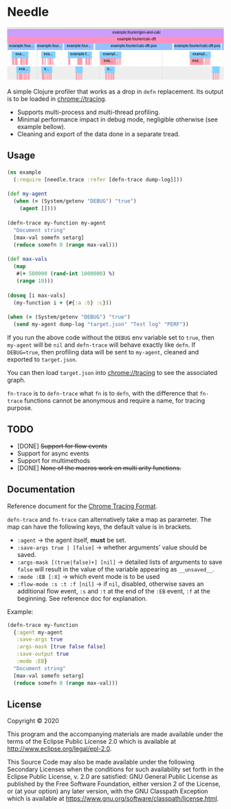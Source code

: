 # Needle

![](smallshot.png)

A simple Clojure profiler that works as a drop in `defn` replacement. Its output
is to be loaded in [chrome://tracing](chrome://tracing).

* Supports multi-process and multi-thread profiling.
* Minimal performance impact in debug mode, negligible otherwise (see example bellow).
* Cleaning and export of the data done in a separate tread.

## Usage

```clojure
(ns example
  (:require [needle.trace :refer [defn-trace dump-log]]))

(def my-agent
  (when (= (System/getenv "DEBUG") "true")
    (agent [])))

(defn-trace my-function my-agent
  "Document string"
  [max-val somefn setarg]
  (reduce somefn 0 (range max-val)))

(def max-vals
  (map
   #(+ 500000 (rand-int 1000000) %)
   (range 10)))

(doseq [i max-vals]
  (my-function i + {#{:a :b} :c}))

(when (= (System/getenv "DEBUG") "true")
  (send my-agent dump-log "target.json" "Test log" "PERF"))
```

If you run the above code without the `DEBUG` env variable set to `true`,
then `my-agent` will be `nil` and `defn-trace` will behave exactly like `defn`.
If `DEBUG=true`, then profiling data will be sent to `my-agent`, cleaned and
exported to `target.json`.

You can then load `target.json` into [chrome://tracing](chrome://tracing) to
see the associated graph.

`fn-trace` is to `defn-trace` what `fn` is to `defn`, with the difference that
`fn-trace` functions cannot be anonymous and require a name, for tracing
purpose.

## TODO

* [DONE] ~~Support for flow events~~
* Support for async events
* Support for multimethods
* [DONE] ~~None of the macros work on multi arity functions.~~

## Documentation

Reference document for the [Chrome Tracing Format](https://docs.google.com/document/d/1CvAClvFfyA5R-PhYUmn5OOQtYMH4h6I0nSsKchNAySU/preview#!).

`defn-trace` and `fn-trace` can alternatively take a map as parameter. The map
can have the following keys, the default value is in brackets.

* `:agent` → the agent itself, **must** be set.
* `:save-args true | [false]` → whether arguments' value should be saved.
* `:args-mask [(true|false)+] [nil]` → detailed lists of arguments to save
  `false` will result in the value of the variable appearing as `__unsaved__`.
* `:mode :EB [:X]` → which event mode is to be used
* `:flow-mode :s :t :f [nil]` → if `nil`, disabled, otherwise saves an additional
  flow event, `:s` and `:t` at the end of the `:EB` event, `:f` at the beginning.
  See reference doc for explanation.

Example:

```clojure
(defn-trace my-function
  {:agent my-agent
   :save-args true
   :args-mask [true false false]
   :save-output true
   :mode :EB}
  "Document string"
  [max-val somefn setarg]
  (reduce somefn 0 (range max-val)))
```

## License

Copyright © 2020

This program and the accompanying materials are made available under the
terms of the Eclipse Public License 2.0 which is available at
http://www.eclipse.org/legal/epl-2.0.

This Source Code may also be made available under the following Secondary
Licenses when the conditions for such availability set forth in the Eclipse
Public License, v. 2.0 are satisfied: GNU General Public License as published by
the Free Software Foundation, either version 2 of the License, or (at your
option) any later version, with the GNU Classpath Exception which is available
at https://www.gnu.org/software/classpath/license.html.
